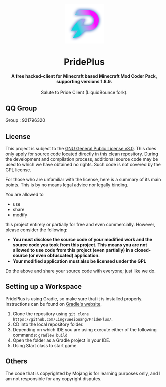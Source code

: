 <div align=center>
<img width="125" height="125" src="Logo.png" alt="PridePlus"/>
<h1>PridePlus</h1>
<h4>A free hacked-client for Minecraft based Minecraft Mod Coder Pack, supporting versions 1.8.9.</h4>
Salute to Pride Client (LiquidBounce fork).
</div>

## QQ Group
Group : 921796320

## License
This project is subject to the [GNU General Public License v3.0](LICENSE). This does only apply for source code located directly in this clean repository. During the development and compilation process, additional source code may be used to which we have obtained no rights. Such code is not covered by the GPL license.

For those who are unfamiliar with the license, here is a summary of its main points. This is by no means legal advice nor legally binding.

You are allowed to
- use
- share
- modify

this project entirely or partially for free and even commercially. However, please consider the following:

- **You must disclose the source code of your modified work and the source code you took from this project. This means you are not allowed to use code from this project (even partially) in a closed-source (or even obfuscated) application.**
- **Your modified application must also be licensed under the GPL**

Do the above and share your source code with everyone; just like we do.

## Setting up a Workspace
PridePlus is using Gradle, so make sure that it is installed properly. Instructions can be found on [Gradle's website](https://gradle.org/install/).
1. Clone the repository using `git clone https://github.com/LingYuWeiGuang/PridePlus/`.
2. CD into the local repository folder.
3. Depending on which IDE you are using execute either of the following commands:
    `gradlew build`
4. Open the folder as a Gradle project in your IDE.
5. Using Start class to start game.

## Others
The code that is copyrighted by Mojang is for learning purposes only, and I am not responsible for any copyright disputes.

